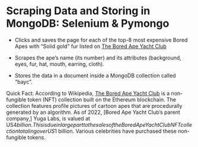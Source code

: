 # Scraping Data and Storing in MongoDB: Selenium & Pymongo

- Clicks and saves the page for each of the top-8 most expensive Bored Apes with “Solid gold” fur listed on [The Bored Ape Yacht Club](https://opensea.io/collection/boredapeyachtclub?search[sortAscending]=false&search[stringTraits][0][name]=Fur&search[stringTraits][0][values][0]=Solid%20Gold)

- Scrapes the ape’s name (its number) and its attributes (background, eyes, fur, hat, mouth, earring, cloth).
 
- Stores the data in a document inside a MongoDB collection called “bayc”.  

Quick Fact: 
According to Wikipedia, [The Bored Ape Yacht Club](https://opensea.io/collection/boredapeyachtclub) is a non-fungible token (NFT) collection built on the Ethereum blockchain.  The collection features profile pictures of cartoon apes that are procedurally generated by an algorithm. As of 2022, [Bored Ape Yacht Club’s parent company,] Yuga Labs, is valued at US$4 billion.  This is due in large part to the sales of the Bored Ape Yacht Club NFT collection totaling over US$1 billion.  Various celebrities have purchased these non-fungible tokens.


